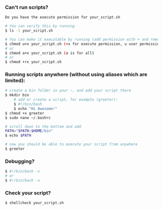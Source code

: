 ### Can't run scripts?
```bash
Do you have the execute permission for your_script.sh

# You can verify this by running 
$ ls -l your_script.sh

# You can make it executable by running (add permission with + and remove it with -) [https://tldp.org/LDP/intro-linux/html/sect_03_04.html]
$ chmod u+x your_script.sh (+x for execute permission, u user permission (adding execute permission only to the user who owns this file))
# or
$ chmod a+x your_script.sh (a is for all)
# or
$ chmod +rx your_script.sh
```

### Running scripts anywhere (without using aliases which are limited):
```bash
# create a bin folder in your ~, and add your script there
$ mkdir bin
    # add or create a script, for example (greeter): 
    $ #!/bin/bash
    $ echo "Hi Awesome!"
$ chmod +x greeter
$ sudo nano ~/.bashrc

# scroll down to the bottom and add
PATH="$PATH:$HOME/bin"
$ echo $PATH

# now you should be able to execute your script from anywhere
$ greeter
```

### Debugging?
```bash
$ #!/bin/bash -v
# or
$ #!/bin/bash -x
```

### Check your script?
```bash
$ shellcheck your_script.sh
```
